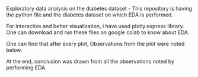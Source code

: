 Exploratory data analysis on the diabetes dataset - This repository is having the python file and the diabetes dataset on which EDA is performed. 

For interactive and better visualization, i have used plotly.express library. One can download and run these files on google colab to know about EDA.

One can find that after every plot, Observations from the plot were noted below. 

At the end, conclusion was drawn from all the observations noted by performing EDA.

